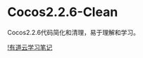 # Cocos2.2.6-Clean
Cocos2.2.6代码简化和清理，易于理解和学习。

[!有道云学习笔记](https://note.youdao.com/ynoteshare1/index.html?id=7b55d5c2195a51bb4572eec4576c069d&type=notebook)




